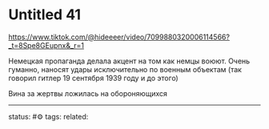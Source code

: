 # Untitled 41
https://www.tiktok.com/@hideeeer/video/7099880320006114566?_t=8Spe8GEupnx&_r=1



Немецкая пропаганда делала акцент на том как немцы воюют.
Очень гуманно, наносят удары исключительно по военным объектам (так говорил гитлер 19 сентября 1939 году и до этого)

Вина за жертвы ложилась на обороняющихся


---
status: #⚙️ 
tags: 
related: 